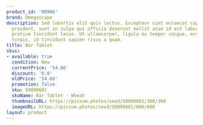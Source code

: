 ```yaml
---
product_id: '00906'
brand: Omegascape
description: Sed lobortis elit quis lectus. Excepteur sint occaecat cupidatat non
  proident, sunt in culpa qui officia deserunt mollit anim id est laborum.Curabitur
  pretium tincidunt lacus. Ut ullamcorper, ligula eu tempor congue, eros est euismod
  turpis, id tincidunt sapien risus a quam.
title: Bar Tablet
skus:
- available: true
  condition: New
  currentPrice: '54.66'
  discount: '0.0'
  oldPrice: '54.66'
  promotion: false
  sku: S0090601
  skuName: Bar Tablet - Wheat
  thumbnailURL: https://picsum.photos/seed/S0090601/300/300
  imageURL: https://picsum.photos/seed/S0090601/600/600
layout: product
---
```

